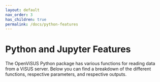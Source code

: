 ```yaml
---
layout: default
nav_order: 3
has_children: true
permalink: /docs/python-features
---
```


# Python and Jupyter Features

The OpenViSUS Python package has various functions for reading data from a ViSUS server. Below you can find a breakdown of the different functions, respective parameters, and respective outputs.